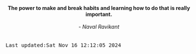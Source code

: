 
<div align="center"><b><span>The power to make and break habits and learning how to do that is really important.</span></b><br><br><i> - Naval Ravikant</i></div>
<br><br><kbd>Last updated:Sat Nov 16 12:12:05 2024</kbd>
